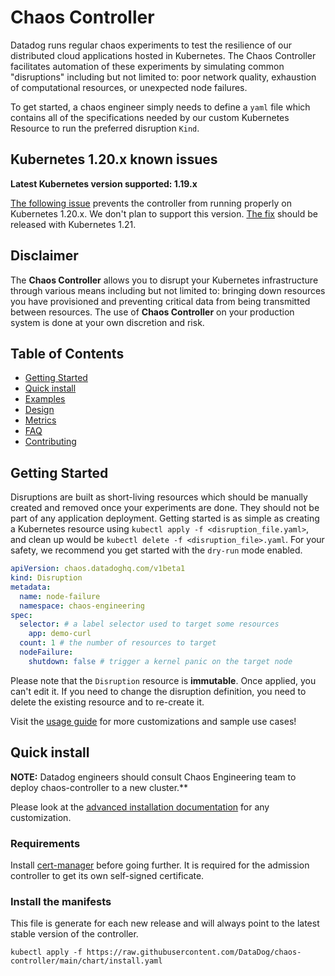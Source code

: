 # Chaos Controller

Datadog runs regular chaos experiments to test the resilience of our distributed cloud applications hosted in Kubernetes. The Chaos Controller facilitates automation of these experiments by simulating common "disruptions" including but not limited to: poor network quality, exhaustion of computational resources, or unexpected node failures.

To get started, a chaos engineer simply needs to define a `yaml` file which contains all of the specifications needed by our custom Kubernetes Resource to run the preferred disruption `Kind`.

## Kubernetes 1.20.x known issues

**Latest Kubernetes version supported: 1.19.x**

[The following issue](https://github.com/kubernetes/kubernetes/issues/97288) prevents the controller from running properly on Kubernetes 1.20.x. We don't plan to support this version. [The fix](https://github.com/kubernetes/kubernetes/pull/97980) should be released with Kubernetes 1.21.

## Disclaimer

The **Chaos Controller** allows you to disrupt your Kubernetes infrastructure through various means including but not limited to: bringing down resources you have provisioned and preventing critical data from being transmitted between resources. The use of **Chaos Controller** on your production system is done at your own discretion and risk.

## Table of Contents

* [Getting Started](#getting-started)
* [Quick install](#quick-install)
* [Examples](docs/usage.md#examples)
* [Design](docs/design.md)
* [Metrics](docs/metrics.md)
* [FAQ](docs/faq.md)
* [Contributing](CONTRIBUTING.md)

## Getting Started

Disruptions are built as short-living resources which should be manually created and removed once your experiments are done. They should not be part of any application deployment. Getting started is as simple as creating a Kubernetes resource using `kubectl apply -f <disruption_file.yaml>`, and clean up would be `kubectl delete -f <disruption_file>.yaml`. For your safety, we recommend you get started with the `dry-run` mode enabled.

```yaml
apiVersion: chaos.datadoghq.com/v1beta1
kind: Disruption
metadata:
  name: node-failure
  namespace: chaos-engineering
spec:
  selector: # a label selector used to target some resources
    app: demo-curl
  count: 1 # the number of resources to target
  nodeFailure:
    shutdown: false # trigger a kernel panic on the target node
```

Please note that the `Disruption` resource is **immutable**. Once applied, you can't edit it. If you need to change the disruption definition, you need to delete the existing resource and to re-create it.

Visit the [usage guide](docs/usage.md) for more customizations and sample use cases!

## Quick install

**NOTE:** Datadog engineers should consult Chaos Engineering team to deploy chaos-controller to a new cluster.**

Please look at the [advanced installation documentation](docs/installation.md) for any customization.

### Requirements

Install [cert-manager](https://cert-manager.io/docs/installation/kubernetes/) before going further. It is required for the admission controller to get its own self-signed certificate.

### Install the manifests

This file is generate for each new release and will always point to the latest stable version of the controller.

```
kubectl apply -f https://raw.githubusercontent.com/DataDog/chaos-controller/main/chart/install.yaml
```
